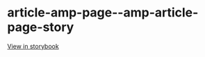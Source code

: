 # article-amp-page--amp-article-page-story

[View in storybook](https://raw.githack.com/Independent-Digital-News-and-Media-Ltd/indy100-pwamp-sb/PR-638-sb/index.html?path=/story/article-amp-page--amp-article-page-story)
